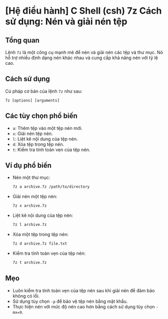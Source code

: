 # [Hệ điều hành] C Shell (csh) 7z Cách sử dụng: Nén và giải nén tệp

## Tổng quan
Lệnh `7z` là một công cụ mạnh mẽ để nén và giải nén các tệp và thư mục. Nó hỗ trợ nhiều định dạng nén khác nhau và cung cấp khả năng nén với tỷ lệ cao.

## Cách sử dụng
Cú pháp cơ bản của lệnh `7z` như sau:
```
7z [options] [arguments]
```

## Các tùy chọn phổ biến
- `a`: Thêm tệp vào một tệp nén mới.
- `x`: Giải nén tệp nén.
- `l`: Liệt kê nội dung của tệp nén.
- `d`: Xóa tệp trong tệp nén.
- `t`: Kiểm tra tính toàn vẹn của tệp nén.

## Ví dụ phổ biến
- Nén một thư mục:
  ```bash
  7z a archive.7z /path/to/directory
  ```
- Giải nén một tệp nén:
  ```bash
  7z x archive.7z
  ```
- Liệt kê nội dung của tệp nén:
  ```bash
  7z l archive.7z
  ```
- Xóa một tệp trong tệp nén:
  ```bash
  7z d archive.7z file.txt
  ```
- Kiểm tra tính toàn vẹn của tệp nén:
  ```bash
  7z t archive.7z
  ```

## Mẹo
- Luôn kiểm tra tính toàn vẹn của tệp nén sau khi giải nén để đảm bảo không có lỗi.
- Sử dụng tùy chọn `-p` để bảo vệ tệp nén bằng mật khẩu.
- Thực hiện nén với mức độ nén cao hơn bằng cách sử dụng tùy chọn `-mx=9`.